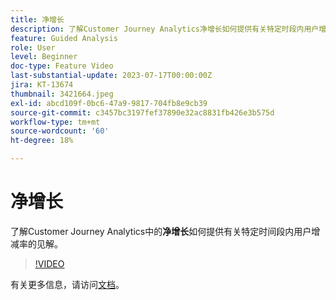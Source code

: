 ```yaml
---
title: 净增长
description: 了解Customer Journey Analytics净增长如何提供有关特定时段内用户增减速率的洞察。
feature: Guided Analysis
role: User
level: Beginner
doc-type: Feature Video
last-substantial-update: 2023-07-17T00:00:00Z
jira: KT-13674
thumbnail: 3421664.jpeg
exl-id: abcd109f-0bc6-47a9-9817-704fb8e9cb39
source-git-commit: c3457bc3197fef37890e32ac8831fb426e3b575d
workflow-type: tm+mt
source-wordcount: '60'
ht-degree: 18%

---
```


# 净增长

了解Customer Journey Analytics中的&#x200B;**净增长**&#x200B;如何提供有关特定时间段内用户增减率的见解。

>[!VIDEO](https://video.tv.adobe.com/v/3421664/?learn=on)

有关更多信息，请访问[文档](https://experienceleague.adobe.com/docs/analytics-platform/using/guided-analysis/user-growth/net-growth.html?lang=zh-Hans)。
